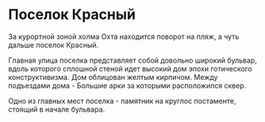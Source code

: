 # Поселок Красный

За курортной зоной холма Охта находится поворот на пляж, а чуть дальше поселок Красный.

Главная улица поселка представляет собой довольно широкий бульвар, вдоль которого сплошной стеной идет высокий дом эпохи готического конструктивизма. Дом облицован желтым кирпичом. Между подъездами дома - Большие арки за которыми расположился сквер.

Одно из главных мест поселка - памятник на круглос постаменте, стоящий в начале бульвара.
